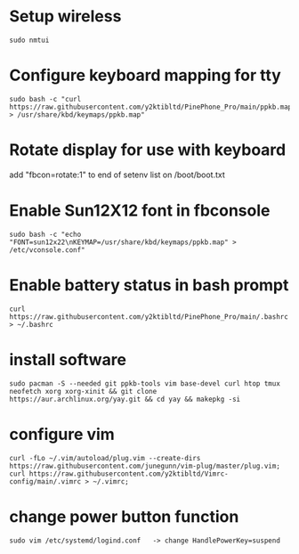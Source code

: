 # Setup wireless
    sudo nmtui
    
# Configure keyboard mapping for tty
    sudo bash -c "curl https://raw.githubusercontent.com/y2ktibltd/PinePhone_Pro/main/ppkb.map > /usr/share/kbd/keymaps/ppkb.map"
    
# Rotate display for use with keyboard
 add "fbcon=rotate:1" to end of setenv list on /boot/boot.txt
    
# Enable Sun12X12 font in fbconsole
    sudo bash -c "echo "FONT=sun12x22\nKEYMAP=/usr/share/kbd/keymaps/ppkb.map" > /etc/vconsole.conf"

# Enable battery status in bash prompt
    curl https://raw.githubusercontent.com/y2ktibltd/PinePhone_Pro/main/.bashrc > ~/.bashrc

# install software
    sudo pacman -S --needed git ppkb-tools vim base-devel curl htop tmux neofetch xorg xorg-xinit && git clone https://aur.archlinux.org/yay.git && cd yay && makepkg -si

# configure vim
    curl -fLo ~/.vim/autoload/plug.vim --create-dirs https://raw.githubusercontent.com/junegunn/vim-plug/master/plug.vim;
    curl https://raw.githubusercontent.com/y2ktibltd/Vimrc-config/main/.vimrc > ~/.vimrc;

# change power button function
    sudo vim /etc/systemd/logind.conf   -> change HandlePowerKey=suspend
